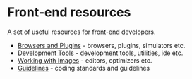 # Front-end resources

A set of useful resources for front-end developers.

* [Browsers and Plugins](browsers.md) - browsers, plugins, simulators etc.
* [Development Tools](tools.md) - development tools, utilities, ide etc.
* [Working with Images](images.md) - editors, optimizers etc.
* [Guidelines](guidelines.md) - coding standards and guidelines